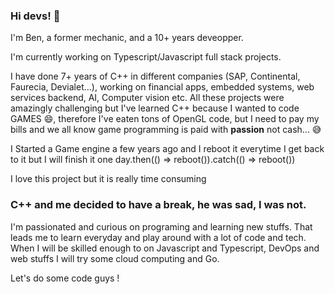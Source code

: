 ### Hi devs! 👋

I'm Ben, a former mechanic, and a 10+ years deveopper.

I'm currently working on Typescript/Javascript full stack projects.

I have done 7+ years of C++ in different companies (SAP, Continental, Faurecia, Devialet...), working on financial apps, embedded systems, web services backend, AI, Computer vision etc. All these projects were amazingly challenging but I've learned C++ because I wanted to code GAMES 😄, therefore I've eaten tons of OpenGL code, but I need to pay my bills and we all know game programming is paid with __passion__ not cash... 😅

I Started a Game engine a few years ago and I reboot it everytime I get back to it but I will finish it one day.then(() => reboot()).catch(() => reboot())

I love this project but it is really time consuming 

### C++ and me decided to have a break, he was sad, I was not.

I'm passionated and curious on programing and learning new stuffs.
That leads me to learn everyday and play around with a lot of code and tech. When I will be skilled enough to on Javascript and Typescript, DevOps and web stuffs I will try some cloud computing and Go.

Let's do some code guys !

<!--
**benjamin-fukdawurld/benjamin-fukdawurld** is a ✨ _special_ ✨ repository because its `README.md` (this file) appears on your GitHub profile.

Here are some ideas to get you started:

- 🔭 I’m currently working on ...
- 🌱 I’m currently learning ...
- 👯 I’m looking to collaborate on ...
- 🤔 I’m looking for help with ...
- 💬 Ask me about ...
- 📫 How to reach me: ...
- 😄 Pronouns: ...
- ⚡ Fun fact: ...
-->
